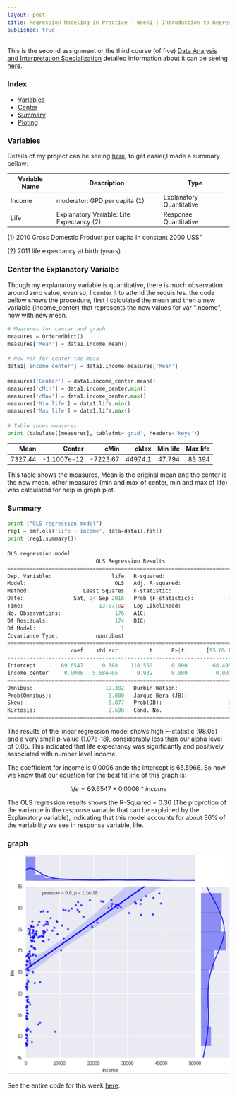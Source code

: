 ```yaml
---
layout: post
title: Regression Modeling in Practice - Week1 | Introduction to Regression Interactions
published: true
---
```


This is the second assignment or the third course (of five)
[Data Analysis and Interpretation Specialization](https://www.coursera.org/specializations/data-analysis)
detailed information about it can be seeing [here](https://www.coursera.org/learn/data-visualization#).

### Index
+ [Variables](#variables)
+ [Center](#center)
+ [Summary](#summary)
+ [Ploting](#plot)

### <a name = "variables"></a>Variables

Details of my project can be seeing
[here](https://sidon.github.io/data-visualization-week1/), to get easier,I made a summary bellow:

|Variable Name|Description|Type|
|-------------|-----------|----|
|Income       |moderator: GPD per capita (1)|Explanatory Quantitative|
|Life         |Explanatory Variable: Life Expectancy (2)|Response Quantitative|

(1) 2010 Gross Domestic Product per capita in constant 2000 US$"

(2) 2011 life expectancy at birth (years)

### <a name = "center"></a>Center the Explanatory Varialbe
Though my explanatory variable is quantitative, there is much observation around
zero value, even so,  I center it to attend the requisites. the code bellow shows
the procedure, first I calculated the mean  and then a new variable (income_center)
that represents the new values for var "income", now with new mean.
```python
# Measures for center and graph
measures = OrderedDict()
measures['Mean'] = data1.income.mean()

# New var for center the mean
data1['income_center'] = data1.income-measures['Mean']

measures['Center'] = data1.income_center.mean()
measures['cMin'] = data1.income_center.min()
measures['cMax'] = data1.income_center.max()
measures['Min life'] = data1.life.min()
measures['Max life'] = data1.life.max()

# Table shows measures
print (tabulate([measures], tablefmt='grid', headers='keys'))
```
|    Mean |      Center |     cMin |    cMax |   Min life |   Max life |
|--------:|------------:|---------:|--------:|-----------:|-----------:|
| 7327.44 | -1.1007e-12 | -7223.67 | 44974.1 |     47.794 |     83.394 |

This table shows the measures, Mean is the original mean and the center is the new mean, other measures (min and max of center, min and max of life) was calculated for help in graph plot.


### <a name = "summary">Summary

```python
print ("OLS regression model")
reg1 = smf.ols('life ~ income', data=data1).fit()
print (reg1.summary())

OLS regression model
                            OLS Regression Results                            
==============================================================================
Dep. Variable:                   life   R-squared:                       0.362
Model:                            OLS   Adj. R-squared:                  0.358
Method:                 Least Squares   F-statistic:                     98.65
Date:                Sat, 24 Sep 2016   Prob (F-statistic):           1.07e-18
Time:                        13:57:02   Log-Likelihood:                -610.14
No. Observations:                 176   AIC:                             1224.
Df Residuals:                     174   BIC:                             1231.
Df Model:                           1                                         
Covariance Type:            nonrobust                                         
=================================================================================
                    coef    std err          t      P>|t|      [95.0% Conf. Int.]
---------------------------------------------------------------------------------
Intercept        69.6547      0.588    118.550      0.000        68.495    70.814
income_center     0.0006   5.58e-05      9.932      0.000         0.000     0.001
==============================================================================
Omnibus:                       19.382   Durbin-Watson:                   1.948
Prob(Omnibus):                  0.000   Jarque-Bera (JB):               23.222
Skew:                          -0.877   Prob(JB):                     9.06e-06
Kurtosis:                       2.698   Cond. No.                     1.05e+04
==============================================================================
```

The results of the linear regression model shows high F-statistic (98.05) and
a very small p-value (1.07e-18), considerably less than our alpha level of 0.05.
This indicated that life expectancy was significantly and positively associated
with number level income.

The coefficient for income is 0.0006 ande the intercept is 65.5966.
So now we know that our equation for the best fit line of this graph is:

```math
life = 69.6547 + 0.0006 * income
```

The OLS regression results shows the R-Squared = 0.36 (The proprotion of the
variance in the response variable that can be explained by the Explanatory
variable), indicating that this model accounts for about 36% of the variability
we see in response variable, life.

### <a name = "plot">graph

![plot](/images/joinplot1.png)


See the entire code for this week  [here](https://github.com/Sidon/Sidon.github.io/blob/master/_posts/bregession-w2-2.ipynb).
